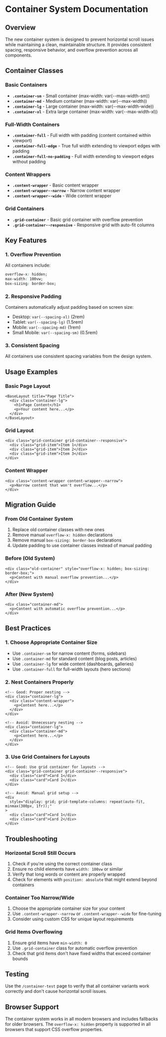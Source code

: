# Container System Documentation

## Overview

The new container system is designed to prevent horizontal scroll issues while maintaining a clean, maintainable structure. It provides consistent spacing, responsive behavior, and overflow prevention across all components.

## Container Classes

### Basic Containers

- **`.container-sm`** - Small container (max-width: var(--max-width-sm))
- **`.container-md`** - Medium container (max-width: var(--max-width))
- **`.container-lg`** - Large container (max-width: var(--max-width-wide))
- **`.container-xl`** - Extra large container (max-width: var(--max-width-xl))

### Full-Width Containers

- **`.container-full`** - Full width with padding (content contained within viewport)
- **`.container-full-edge`** - True full width extending to viewport edges with padding
- **`.container-full-no-padding`** - Full width extending to viewport edges without padding

### Content Wrappers

- **`.content-wrapper`** - Basic content wrapper
- **`.content-wrapper--narrow`** - Narrow content wrapper
- **`.content-wrapper--wide`** - Wide content wrapper

### Grid Containers

- **`.grid-container`** - Basic grid container with overflow prevention
- **`.grid-container--responsive`** - Responsive grid with auto-fit columns

## Key Features

### 1. Overflow Prevention

All containers include:

```css
overflow-x: hidden;
max-width: 100vw;
box-sizing: border-box;
```

### 2. Responsive Padding

Containers automatically adjust padding based on screen size:

- Desktop: `var(--spacing-xl)` (2rem)
- Tablet: `var(--spacing-lg)` (1.5rem)
- Mobile: `var(--spacing-md)` (1rem)
- Small Mobile: `var(--spacing-sm)` (0.5rem)

### 3. Consistent Spacing

All containers use consistent spacing variables from the design system.

## Usage Examples

### Basic Page Layout

```astro
<BaseLayout title="Page Title">
  <div class="container-lg">
    <h1>Page Content</h1>
    <p>Your content here...</p>
  </div>
</BaseLayout>
```

### Grid Layout

```astro
<div class="grid-container grid-container--responsive">
  <div class="grid-item">Item 1</div>
  <div class="grid-item">Item 2</div>
  <div class="grid-item">Item 3</div>
</div>
```

### Content Wrapper

```astro
<div class="content-wrapper content-wrapper--narrow">
  <p>Narrow content that won't overflow...</p>
</div>
```

## Migration Guide

### From Old Container System

1. Replace old container classes with new ones
2. Remove manual `overflow-x: hidden` declarations
3. Remove manual `box-sizing: border-box` declarations
4. Update padding to use container classes instead of manual padding

### Before (Old System)

```astro
<div class="old-container" style="overflow-x: hidden; box-sizing: border-box;">
  <p>Content with manual overflow prevention...</p>
</div>
```

### After (New System)

```astro
<div class="container-md">
  <p>Content with automatic overflow prevention...</p>
</div>
```

## Best Practices

### 1. Choose Appropriate Container Size

- Use `.container-sm` for narrow content (forms, sidebars)
- Use `.container-md` for standard content (blog posts, articles)
- Use `.container-lg` for wide content (dashboards, galleries)
- Use `.container-full` for full-width layouts (hero sections)

### 2. Nest Containers Properly

```astro
<!-- Good: Proper nesting -->
<div class="container-lg">
  <div class="content-wrapper">
    <p>Content here...</p>
  </div>
</div>

<!-- Avoid: Unnecessary nesting -->
<div class="container-lg">
  <div class="container-md">
    <p>Content here...</p>
  </div>
</div>
```

### 3. Use Grid Containers for Layouts

```astro
<!-- Good: Use grid container for layouts -->
<div class="grid-container grid-container--responsive">
  <div class="card">Card 1</div>
  <div class="card">Card 2</div>
</div>

<!-- Avoid: Manual grid setup -->
<div
  style="display: grid; grid-template-columns: repeat(auto-fit, minmax(300px, 1fr));"
>
  <div class="card">Card 1</div>
  <div class="card">Card 2</div>
</div>
```

## Troubleshooting

### Horizontal Scroll Still Occurs

1. Check if you're using the correct container class
2. Ensure no child elements have `width: 100vw` or similar
3. Verify that long words or content are properly wrapped
4. Check for elements with `position: absolute` that might extend beyond containers

### Container Too Narrow/Wide

1. Choose the appropriate container size for your content
2. Use `.content-wrapper--narrow` or `.content-wrapper--wide` for fine-tuning
3. Consider using custom CSS for unique layout requirements

### Grid Items Overflowing

1. Ensure grid items have `min-width: 0`
2. Use `.grid-container` class for automatic overflow prevention
3. Check that grid items don't have fixed widths that exceed container bounds

## Testing

Use the `/container-test` page to verify that all container variants work correctly and don't cause horizontal scroll issues.

## Browser Support

The container system works in all modern browsers and includes fallbacks for older browsers. The `overflow-x: hidden` property is supported in all browsers that support CSS overflow properties.
